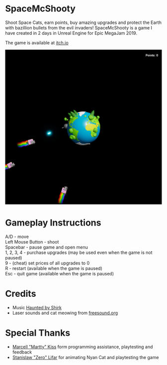 # SpaceMcShooty
Shoot Space Cats, earn points, buy amazing upgrades and protect the Earth with bazillion bullets from the evil invaders!
SpaceMcShooty is a game I have created in 2 days in Unreal Engine for Epic MegaJam 2019.

The game is available at [itch.io](https://an0num0us.itch.io/spacemcshooty)

![Game Screenshot](shooty_ss.png)

# Gameplay Instructions
A/D - move  
Left Mouse Button - shoot  
Spacebar - pause game and open menu  
1, 2, 3, 4 - purchase upgrades (may be used even when the game is not paused)  
9 - (cheat) set prices of all upgrades to 0  
R - restart (available when the game is paused)  
Esc - quit game (available when the game is paused)  

# Credits
- Music [Haunted by Shirk](https://www.newgrounds.com/audio/listen/581125)
- Laser sounds and cat meowing from [freesound.org](https://freesound.org/)

# Special Thanks
- [Marcell "Martty" Kiss](https://github.com/martty) form programming assistance, playtesting and feedback
- [Stanislaw "Zero" Lifar](https://www.deviantart.com/zerostas) for animating Nyan Cat and playtesting the game
